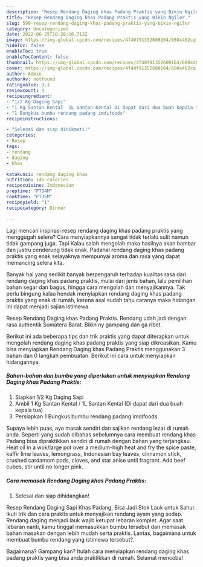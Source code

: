 ```yaml
---
description: "Resep Rendang Daging khas Padang Praktis yang Bikin Ngiler "
title: "Resep Rendang Daging khas Padang Praktis yang Bikin Ngiler "
slug: 599-resep-rendang-daging-khas-padang-praktis-yang-bikin-ngiler
category: Uncategorized
date: 2022-06-25T10:28:16.712Z
image: https://img-global.cpcdn.com/recipes/4f40f91352608164/680x482cq70/rendang-daging-khas-padang-praktis-foto-resep-utama.jpg
hideToc: false
enableToc: true
enableTocContent: false
thumbnail: https://img-global.cpcdn.com/recipes/4f40f91352608164/680x482cq70/rendang-daging-khas-padang-praktis-foto-resep-utama.jpg
cover: https://img-global.cpcdn.com/recipes/4f40f91352608164/680x482cq70/rendang-daging-khas-padang-praktis-foto-resep-utama.jpg
author: Admin
authorAv: notfound
ratingvalue: 3.1
reviewcount: 4
recipeingredient:
- "1/2 Kg Daging Sapi"
- "1 Kg Santan Kental  1L Santan Kental Di dapat dari dua buah kepala tua"
- "1 Bungkus bumbu rendang padang imdifoods"
recipeinstructions:

- "Selesai dan siap dinikmati!"
categories:
- Resep
tags:
- rendang
- daging
- khas

katakunci: rendang daging khas 
nutrition: 145 calories
recipecuisine: Indonesian
preptime: "PT34M"
cooktime: "PT35M"
recipeyield: "1"
recipecategory: Dinner

---
```



Lagi mencari inspirasi resep rendang daging khas padang praktis yang menggugah selera? Cara menyiapkannya sangat tidak terlalu sulit namun tidak gampang juga. Tapi Kalau salah mengolah maka hasilnya akan hambar dan justru cenderung tidak enak. Padahal rendang daging khas padang praktis yang enak selayaknya mempunyai aroma dan rasa yang dapat memancing selera kita.


Banyak hal yang sedikit banyak berpengaruh terhadap kualitas rasa dari rendang daging khas padang praktis, mulai dari jenis bahan, lalu pemilihan bahan segar dan bagus, hingga cara mengolah dan menyajikannya. Tak perlu bingung kalau hendak menyiapkan rendang daging khas padang praktis yang enak di rumah, karena asal sudah tahu caranya maka hidangan ini dapat menjadi sajian istimewa.

Resep Rendang Daging khas Padang Praktis. Rendang udah jadi dengan rasa authentik Sumatera Barat. Bikin ny gampang dan ga ribet.


Berikut ini ada beberapa tips dan trik praktis yang dapat diterapkan untuk mengolah rendang daging khas padang praktis yang siap dikreasikan. Kamu bisa menyiapkan Rendang Daging khas Padang Praktis menggunakan 3 bahan dan 0 langkah pembuatan. Berikut ini cara untuk menyiapkan hidangannya.

<!--inarticleads1-->

##### Bahan-bahan dan bumbu yang diperlukan untuk menyiapkan Rendang Daging khas Padang Praktis:

1. Siapkan 1/2 Kg Daging Sapi
1. Ambil 1 Kg Santan Kental / 1L Santan Kental (Di dapat dari dua buah kepala tua)
1. Persiapkan 1 Bungkus bumbu rendang padang imdifoods


Supaya lebih puas, ayo masak sendiri dan sajikan rendang lezat di rumah anda. Seperti yang sudah dibahas sebelumnya cara membuat rendang khas Padang bisa dipraktikkan sendiri di rumah dengan bahan yang terjangkau. Heat oil in a wok/large pot over a medium-high heat and fry the spice paste, kaffir lime leaves, lemongrass, Indonesian bay leaves, cinnamon stick, crushed cardamom pods, cloves, and star anise until fragrant. Add beef cubes, stir until no longer pink. 

<!--inarticleads2-->

##### Cara memasak Rendang Daging khas Padang Praktis:


1. Selesai dan siap dihidangkan!

Resep Rendang Daging Sapi Khas Padang, Bisa Jadi Stok Lauk untuk Sahur. Ikuti trik dan cara praktis untuk menyajikan rendang ayam yang sedap. Rendang daging menjadi lauk wajib ketupat lebaran komplet. Agar saat lebaran nanti, kamu tinggal memasukkan bumbu tersebut dan memasak bahan masakan dengan lebih mudah serta praktis. Lantas, bagaimana untuk membuat bumbu rendang yang istimewa tersebut?. 

Bagaimana? Gampang kan? Itulah cara menyiapkan rendang daging khas padang praktis yang bisa anda praktikkan di rumah. Selamat mencoba!
